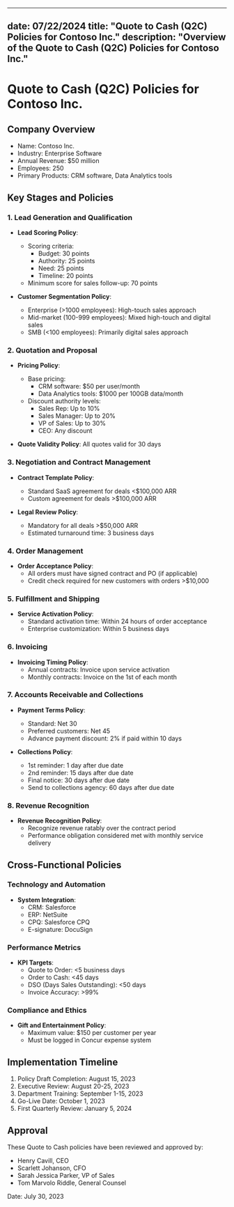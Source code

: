 <!-- Metadata -->
---
date: 07/22/2024
title: "Quote to Cash (Q2C) Policies for Contoso Inc."
description: "Overview of the Quote to Cash (Q2C) Policies for Contoso Inc."
---

<!-- Creating a real Quote to Cash policy for a company. Let's assume this is for a mid-sized software company called "Contoso Inc."-->

# Quote to Cash (Q2C) Policies for Contoso Inc.

## Company Overview
- Name: Contoso Inc.
- Industry: Enterprise Software
- Annual Revenue: $50 million
- Employees: 250
- Primary Products: CRM software, Data Analytics tools

## Key Stages and Policies

### 1. Lead Generation and Qualification

- **Lead Scoring Policy**: 
  - Scoring criteria:
    - Budget: 30 points
    - Authority: 25 points
    - Need: 25 points
    - Timeline: 20 points
  - Minimum score for sales follow-up: 70 points

- **Customer Segmentation Policy**: 
  - Enterprise (>1000 employees): High-touch sales approach
  - Mid-market (100-999 employees): Mixed high-touch and digital sales
  - SMB (<100 employees): Primarily digital sales approach

### 2. Quotation and Proposal

- **Pricing Policy**: 
  - Base pricing: 
    - CRM software: $50 per user/month
    - Data Analytics tools: $1000 per 100GB data/month
  - Discount authority levels:
    - Sales Rep: Up to 10%
    - Sales Manager: Up to 20%
    - VP of Sales: Up to 30%
    - CEO: Any discount

- **Quote Validity Policy**: All quotes valid for 30 days

### 3. Negotiation and Contract Management

- **Contract Template Policy**: 
  - Standard SaaS agreement for deals <$100,000 ARR
  - Custom agreement for deals >$100,000 ARR

- **Legal Review Policy**: 
  - Mandatory for all deals >$50,000 ARR
  - Estimated turnaround time: 3 business days

### 4. Order Management

- **Order Acceptance Policy**: 
  - All orders must have signed contract and PO (if applicable)
  - Credit check required for new customers with orders >$10,000

### 5. Fulfillment and Shipping

- **Service Activation Policy**:
  - Standard activation time: Within 24 hours of order acceptance
  - Enterprise customization: Within 5 business days

### 6. Invoicing

- **Invoicing Timing Policy**: 
  - Annual contracts: Invoice upon service activation
  - Monthly contracts: Invoice on the 1st of each month

### 7. Accounts Receivable and Collections

- **Payment Terms Policy**: 
  - Standard: Net 30
  - Preferred customers: Net 45
  - Advance payment discount: 2% if paid within 10 days

- **Collections Policy**: 
  - 1st reminder: 1 day after due date
  - 2nd reminder: 15 days after due date
  - Final notice: 30 days after due date
  - Send to collections agency: 60 days after due date

### 8. Revenue Recognition

- **Revenue Recognition Policy**: 
  - Recognize revenue ratably over the contract period
  - Performance obligation considered met with monthly service delivery

## Cross-Functional Policies

### Technology and Automation
- **System Integration**: 
  - CRM: Salesforce
  - ERP: NetSuite
  - CPQ: Salesforce CPQ
  - E-signature: DocuSign

### Performance Metrics
- **KPI Targets**: 
  - Quote to Order: <5 business days
  - Order to Cash: <45 days
  - DSO (Days Sales Outstanding): <50 days
  - Invoice Accuracy: >99%

### Compliance and Ethics
- **Gift and Entertainment Policy**: 
  - Maximum value: $150 per customer per year
  - Must be logged in Concur expense system

## Implementation Timeline

1. Policy Draft Completion: August 15, 2023
2. Executive Review: August 20-25, 2023
3. Department Training: September 1-15, 2023
4. Go-Live Date: October 1, 2023
5. First Quarterly Review: January 5, 2024

## Approval

These Quote to Cash policies have been reviewed and approved by:

- Henry Cavill, CEO
- Scarlett Johanson, CFO
- Sarah Jessica Parker, VP of Sales
- Tom Marvolo Riddle, General Counsel

Date: July 30, 2023